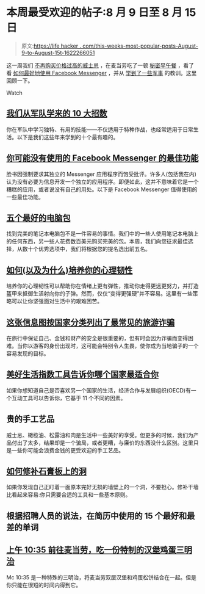 # 本周最受欢迎的帖子:8 月 9 日至 8 月 15 日

> 原文:[https://life hacker . com/this-weeks-most-popular-posts-August-9-to-August-15t-1622266051](https://lifehacker.com/this-weeks-most-popular-posts-august-9th-to-august-15t-1622266051)

这一周我们 [不再购买价格过高的威士忌](https://lifehacker.com/the-artisanal-products-youre-paying-too-much-for-1620919807) ，在麦当劳吃了一顿 [秘密早午餐](http://lifehacker.com/head-to-mcdonalds-at-10-35-am-for-a-special-burger-and-1620161304) ，看了看 [如何最好地使用 Facebook Messenger](http://lifehacker.com/the-best-features-of-facebook-messenger-youre-probably-1620750584) ，并从 [学到了一些军事](http://lifehacker.com/top-10-tips-and-tricks-we-learned-from-the-military-1617766729) 的教训。这里回顾一下。

Watch

## [我们从军队学来的 10 大招数](http://lifehacker.com/top-10-tips-and-tricks-we-learned-from-the-military-1617766729)

你在军队中学习独特、有用的技能——不仅适用于特种作战，也经常适用于日常生活。以下是我们这些年来学到的十个最有趣的。

## [你可能没有使用的 Facebook Messenger 的最佳功能](http://lifehacker.com/the-best-features-of-facebook-messenger-youre-probably-1620750584)

脸书因强制要求其独立的 Messenger 应用程序而饱受批评。许多人(包括我在内)认为没有必要为信息开发一个独立的应用程序。即便如此，这并不意味着它是一个糟糕的应用，或者说没有自己的用处。以下是 Facebook Messenger 值得使用的一些最佳功能。

## [五个最好的电脑包](http://lifehacker.com/five-best-laptop-bags-1618537576)

找到完美的笔记本电脑包不是一件容易的事情。我们中的一些人使用笔记本电脑上的任何东西，另一些人花费数百美元购买完美的包。本周，我们向您征求最佳选择，从数十个优秀选项中，我们将根据您的提名选出前五名。

## [如何(以及为什么)培养你的心理韧性](http://lifehacker.com/how-and-why-to-develop-your-mental-toughness-1619305771)

培养你的心理韧性可以帮助你在情绪上更有弹性，推动你走得更远更努力，并打造盔甲来抵御生活射向你的子弹。然而，仅仅“变得更强硬”并不容易。这里有一些策略可以让你坚强面对生活中的艰难困苦。

## [这张信息图按国家分类列出了最常见的旅游诈骗](http://wayfarer.lifehacker.com/this-infographic-breaks-down-the-most-common-travel-sca-1619962811)

在旅行中保证自己、金钱和财产的安全是很重要的，但有时会因为诈骗而变得困难。当你以游客的身份出现时，这可能会特别令人生畏，使你成为当地骗子的一个容易发现的目标。

## [美好生活指数工具告诉你哪个国家最适合你](http://wayfarer.lifehacker.com/the-better-life-index-tool-tells-you-which-country-is-b-1619885095)

如果你想知道自己是否喜欢另一个国家的生活，经济合作与发展组织(OECD)有一个互动工具可以告诉你，它基于 11 个不同的因素。

## 贵的手工艺品

威士忌、橄榄油、松露油和肉是生活中一些美好的享受。但更多的时候，我们为产品付出了太多，结果却是一个骗局，或者更糟，与廉价的东西没什么区别。这里只是一些你可能会浪费金钱的更受欢迎的手工艺品。

## [如何修补石膏板上的洞](http://workshop.lifehacker.com/how-to-patch-a-hole-in-drywall-1619162567)

如果你发现自己正盯着一面原本完好无损的墙壁上的一个洞，不要担心。修补干墙比看起来容易:你只需要合适的工具和一些基本原则。

## 根据招聘人员的说法，在简历中使用的 15 个最好和最差的单词

## [上午 10:35 前往麦当劳，吃一份特制的汉堡鸡蛋三明治](http://lifehacker.com/head-to-mcdonalds-at-10-35-am-for-a-special-burger-and-1620161304)

Mc 10:35 是一种特殊的三明治，将麦当劳双层汉堡和鸡蛋松饼结合在一起。但是你只能在很短的时间内得到它。